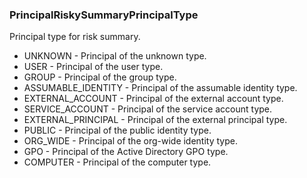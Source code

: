 ### PrincipalRiskySummaryPrincipalType
Principal type for risk summary.

- UNKNOWN - Principal of the unknown type.
- USER - Principal of the user type.
- GROUP - Principal of the group type.
- ASSUMABLE_IDENTITY - Principal of the assumable identity type.
- EXTERNAL_ACCOUNT - Principal of the external account type.
- SERVICE_ACCOUNT - Principal of the service account type.
- EXTERNAL_PRINCIPAL - Principal of the external principal type.
- PUBLIC - Principal of the public identity type.
- ORG_WIDE - Principal of the org-wide identity type.
- GPO - Principal of the Active Directory GPO type.
- COMPUTER - Principal of the computer type.
